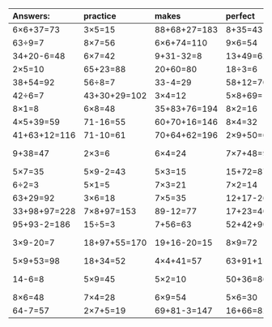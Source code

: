 | Answers: | practice | makes | perfect | ! |
| :--- | :--- | :--- | :--- | :--- |
| 6×6+37=73 | 3×5=15 | 88+68+27=183 | 8+35=43 | 5×8+23=63 | 
| 63÷9=7 | 8×7=56 | 6×6+74=110 | 9×6=54 | 28-5=23 | 
| 34+20-6=48 | 6×7=42 | 9+31-32=8 | 13+49=62 | 4×5=20 | 
| 2×5=10 | 65+23=88 | 20+60=80 | 18÷3=6 | 3×8=24 | 
| 38+54=92 | 56÷8=7 | 33-4=29 | 58+12=70 | 8×8=64 | 
| 42÷6=7 | 43+30+29=102 | 3×4=12 | 5×8+69=109 | 73-1=72 | 
| 8×1=8 | 6×8=48 | 35+83+76=194 | 8×2=16 | 9×8=72 | 
| 4×5+39=59 | 71-16=55 | 60+70+16=146 | 8×4=32 | 91-44=47 | 
| 41+63+12=116 | 71-10=61 | 70+64+62=196 | 2×9+50=68 | 9×4=36 | 
| 9+38=47 | 2×3=6 | 6×4=24 | 7×7+48=97 | 12+78-41=49 | 
| 5×7=35 | 5×9-2=43 | 5×3=15 | 15+72=87 | 63-13=50 | 
| 6÷2=3 | 5×1=5 | 7×3=21 | 7×2=14 | 8×5=40 | 
| 63+29=92 | 3×6=18 | 7×5=35 | 12+17-26=3 | 2+82=84 | 
| 33+98+97=228 | 7×8+97=153 | 89-12=77 | 17+23=40 | 2×8=16 | 
| 95+93-2=186 | 15÷5=3 | 7+56=63 | 52+42+90=184 | 18÷6=3 | 
| 3×9-20=7 | 18+97+55=170 | 19+16-20=15 | 8×9=72 | 2+46-29=19 | 
| 5×9+53=98 | 18+34=52 | 4×4+41=57 | 63+91+1=155 | 2×2=4 | 
| 14-6=8 | 5×9=45 | 5×2=10 | 50+36=86 | 26+11-5=32 | 
| 8×6=48 | 7×4=28 | 6×9=54 | 5×6=30 | 89-62=27 | 
| 64-7=57 | 2×7+5=19 | 69+81-3=147 | 16+66=82 | 23+38=61 | 
